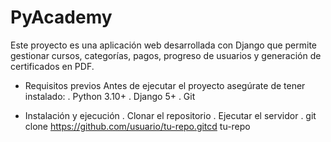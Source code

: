 # PyAcademy

Este proyecto es una aplicación web desarrollada con Django que permite gestionar cursos, categorías, pagos, progreso de usuarios y generación de certificados en PDF.

- Requisitos previos
Antes de ejecutar el proyecto asegúrate de tener instalado:
  . Python 3.10+
  . Django 5+
  . Git
  
- Instalación y ejecución
  . Clonar el repositorio
  . Ejecutar el servidor
  . git clone https://github.com/usuario/tu-repo.gitcd tu-repo
